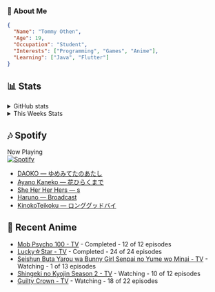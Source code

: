 ### 👋 About Me
```json
{
  "Name": "Tommy Othen",
  "Age": 19,
  "Occupation": "Student",
  "Interests": ["Programming", "Games", "Anime"],
  "Learning": ["Java", "Flutter"]
}
```

## 📊 Stats
<details>
  <summary>GitHub stats</summary>
  <a href="https://github.com/anuraghazra/github-readme-stats">
    <img src="https://github-readme-stats.vercel.app/api?username=DaSushiAsian&show_icons=true&count_private=true&hide=prs,issues">
  </a>
</details>

<details>
  <summary>This Weeks Stats</summary>
  <a href="https://github.com/anuraghazra/github-readme-stats">
    <img src="https://github-readme-stats.vercel.app/api/wakatime?username=DaSushiAsian&cache_seconds=1800&custom_title=Top Languages">
  </a>
</details>

## 🎶 Spotify
Now Playing\
[![Spotify](https://novatorem-dasushiasian.vercel.app/api/spotify)](https://open.spotify.com/user/g90805640970)
<!-- LASTFM:START -->
* [DAOKO — ゆめみてたのあたし](https://www.last.fm/music/DAOKO/_/%E3%82%86%E3%82%81%E3%81%BF%E3%81%A6%E3%81%9F%E3%81%AE%E3%81%82%E3%81%9F%E3%81%97)
* [Ayano Kaneko — 花ひらくまで](https://www.last.fm/music/Ayano+Kaneko/_/%E8%8A%B1%E3%81%B2%E3%82%89%E3%81%8F%E3%81%BE%E3%81%A7)
* [She Her Her Hers — s](https://www.last.fm/music/She+Her+Her+Hers/_/s)
* [Haruno — Broadcast](https://www.last.fm/music/Haruno/_/Broadcast)
* [KinokoTeikoku — ロンググッドバイ](https://www.last.fm/music/KinokoTeikoku/_/%E3%83%AD%E3%83%B3%E3%82%B0%E3%82%B0%E3%83%83%E3%83%89%E3%83%90%E3%82%A4)<!-- LASTFM:END -->

## 🗻 Recent Anime
<!-- ANIME-LIST:START -->
* [Mob Psycho 100 - TV](https://myanimelist.net/anime/32182/Mob_Psycho_100) - Completed - 12 of 12 episodes
* [Lucky☆Star - TV](https://myanimelist.net/anime/1887/Lucky☆Star) - Completed - 24 of 24 episodes
* [Seishun Buta Yarou wa Bunny Girl Senpai no Yume wo Minai - TV](https://myanimelist.net/anime/37450/Seishun_Buta_Yarou_wa_Bunny_Girl_Senpai_no_Yume_wo_Minai) - Watching - 1 of 13 episodes
* [Shingeki no Kyojin Season 2 - TV](https://myanimelist.net/anime/25777/Shingeki_no_Kyojin_Season_2) - Watching - 10 of 12 episodes
* [Guilty Crown - TV](https://myanimelist.net/anime/10793/Guilty_Crown) - Watching - 18 of 22 episodes<!-- ANIME-LIST:END -->